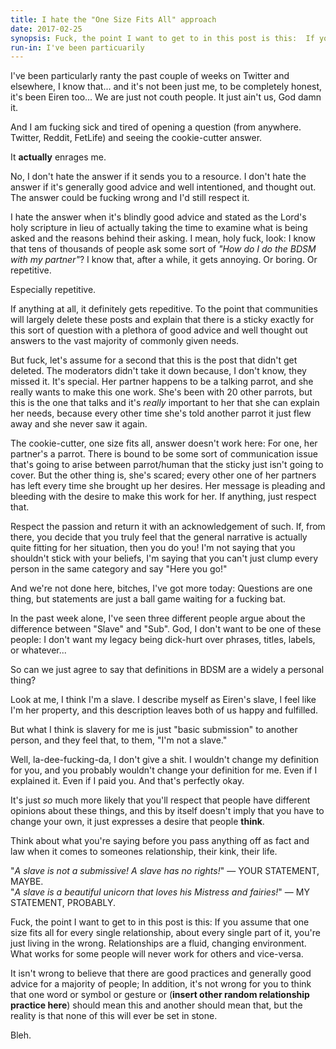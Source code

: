 ```yaml
---
title: I hate the "One Size Fits All" approach
date: 2017-02-25
synopsis: Fuck, the point I want to get to in this post is this:  If you assume that one size fits all for every single relationship, about every single part of it, you're just living in the wrong.  Relationships are a fluid, changing environment.  What works for some people will never work for others and vice-versa.
run-in: I've been particuarily
---
```


I've been particularly ranty the past couple of weeks on Twitter and elsewhere, I know that... and it's not been just me, to be completely honest, it's been Eiren too... We are just not couth people.  It just ain't us, God damn it.

And I am fucking sick and tired of opening a question (from anywhere.  Twitter, Reddit, FetLife) and seeing the cookie-cutter answer.

It **actually** enrages me.

No, I don't hate the answer if it sends you to a resource.  I don't hate the answer if it's generally good advice and well intentioned, and thought out.  The answer could be fucking wrong and I'd still respect it.

I hate the answer when it's blindly good advice and stated as the Lord's holy scripture in lieu of actually taking the time to examine what is being asked and the reasons behind their asking.  I mean, holy fuck, look:  I know that tens of thousands of people ask some sort of *"How do I do the BDSM with my partner"*?  I know that, after a while, it gets annoying.  Or boring.  Or repetitive.

Especially repetitive.

If anything at all, it definitely gets repeditive.  To the point that communities will largely delete these posts and explain that there is a sticky exactly for this sort of question with a plethora of good advice and well thought out answers to the vast majority of commonly given needs.

But fuck, let's assume for a second that this is the post that didn't get deleted.  The moderators didn't take it down because, I don't know, they missed it.  It's special.  Her partner happens to be a talking parrot, and she really wants to make this one work.  She's been with 20 other parrots, but this is the one that talks and it's *really* important to her that she can explain her needs, because every other time she's told another parrot it just flew away and she never saw it again.

The cookie-cutter, one size fits all, answer doesn't work here:  For one, her partner's a parrot.  There is bound to be some sort of communication issue that's going to arise between parrot/human that the sticky just isn't going to cover.  But the other thing is, she's scared; every other one of her partners has left every time she brought up her desires.  Her message is pleading and bleeding with the desire to make this work for her.  If anything, just respect that.

Respect the passion and return it with an acknowledgement of such.  If, from there, you decide that you truly feel that the general narrative is actually quite fitting for her situation, then you do you!  I'm not saying that you shouldn't stick with your beliefs, I'm saying that you can't just clump every person in the same category and say "Here you go!"

And we're not done here, bitches, I've got more today:  Questions are one thing, but statements are just a ball game waiting for a fucking bat.

In the past week alone, I've seen three different people argue about the difference between "Slave" and "Sub".  God, I don't want to be one of these people: I don't want my legacy being dick-hurt over phrases, titles, labels, or whatever...

So can we just agree to say that definitions in BDSM are a widely a personal thing?

Look at me, I think I'm a slave.  I describe myself as Eiren's slave, I feel like I'm her property, and this description leaves both of us happy and fulfilled.

But what I think is slavery for me is just "basic submission" to another person, and they feel that, to them, "I'm not a slave."

Well, la-dee-fucking-da, I don't give a shit.  I wouldn't change my definition for you, and you probably wouldn't change your definition for me.  Even if I explained it.  Even if I paid you.  And that's perfectly okay.

It's just *so* much more likely that you'll respect that people have different opinions about these things, and this by itself doesn't imply that you have to change your own, it just expresses a desire that people **think**.

Think about what you're saying before you pass anything off as fact and law when it comes to someones relationship, their kink, their life.

"*A slave is not a submissive! A slave has no rights!*" &mdash; YOUR STATEMENT, MAYBE.<br>
"*A slave is a beautiful unicorn that loves his Mistress and fairies!*" &mdash; MY STATEMENT, PROBABLY.

Fuck, the point I want to get to in this post is this:  If you assume that one size fits all for every single relationship, about every single part of it, you're just living in the wrong.  Relationships are a fluid, changing environment.  What works for some people will never work for others and vice-versa.

It isn't wrong to believe that there are good practices and generally good advice for a majority of people; In addition, it's not wrong for you to think that one word or symbol or gesture or (**insert other random relationship practice here**) should mean this and another should mean that, but the reality is that none of this will ever be set in stone.

Bleh.
